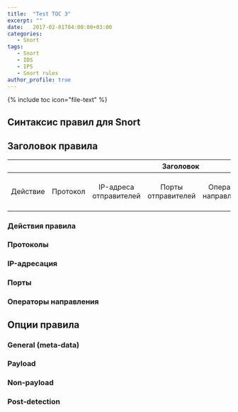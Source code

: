 ```yaml
---
title:  "Test TOC 3"
excerpt: ""
date:   2017-02-01T04:00:00+03:00
categories:
   - Snort
tags:
   - Snort
   - IDS
   - IPS
   - Snort rules
author_profile: true
---
```


{% include toc icon="file-text" %}


## Синтаксис правил для Snort

## Заголовок правила

<table style="text-align: center;">
  <thead>
    <tr>
      <th colspan="7">Заголовок</th>
      <th colspan="4">Опции</th>
    </tr>
  </thead>
  <tbody>
    <tr>
      <td> Действие</td>
      <td> Протокол</td>
      <td> IP-адреса отправителей</td>
      <td> Порты отправителей</td>
      <td> Оператор направления</td>
      <td> IP-адреса получателей</td>
      <td> Порты получателей</td>
      <td> [Мета данные]</td>
      <td> [Данные в полезной нагрузке]</td>
      <td> [Данные в заголовке]</td>
      <td> [Действие после обнаружения]</td>
    </tr>
  </tbody>
</table>

### Действия правила

### Протоколы

### IP-адресация

### Порты

### Операторы направления



## Опции правила

### General (meta-data)

### Payload

### Non-payload

### Post-detection
